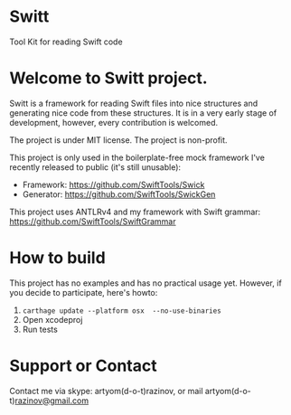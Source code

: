 # Switt

Tool Kit for reading Swift code

# Welcome to Switt project.

Switt is a framework for reading Swift files into nice structures and generating nice code from these structures. It is in a very early stage of development, however, every contribution is welcomed.

The project is under MIT license. The project is non-profit.

This project is only used in the boilerplate-free mock framework I've recently released to public (it's still unusable):
- Framework: https://github.com/SwiftTools/Swick
- Generator: https://github.com/SwiftTools/SwickGen

This project uses ANTLRv4 and my framework with Swift grammar: https://github.com/SwiftTools/SwiftGrammar

# How to build

This project has no examples and has no practical usage yet. However, if you decide to participate, here's howto:

1. ```carthage update --platform osx  --no-use-binaries```
1. Open xcodeproj
1. Run tests


# Support or Contact

Contact me via skype: artyom(d-o-t)razinov, or mail artyom(d-o-t)razinov@gmail.com
